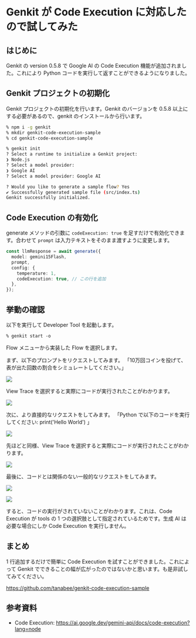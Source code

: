 # Genkit が Code Execution に対応したので試してみた

## はじめに

Genkit の version 0.5.8 で Google AI の Code Execution 機能が追加されました。これにより Python コードを実行して返すことができるようになりました。

## Genkit プロジェクトの初期化

Genkit プロジェクトの初期化を行います。Genkit のバージョンを 0.5.8 以上にする必要があるので、genkit のインストールから行います。

```sh
% npm i -g genkit
% mkdir genkit-code-execution-sample
% cd genkit-code-execution-sample

% genkit init
? Select a runtime to initialize a Genkit project:
❯ Node.js
? Select a model provider:
❯ Google AI
? Select a model provider: Google AI

? Would you like to generate a sample flow? Yes
✔ Successfully generated sample file (src/index.ts)
Genkit successfully initialized.
```

## Code Execution の有効化

generate メソッドの引数に `codeExecution: true` を足すだけで有効化できます。合わせて `prompt` は入力テキストをそのまま渡すように変更します。

```typescript
const llmResponse = await generate({
  model: gemini15Flash,
  prompt,
  config: {
    temperature: 1,
    codeExecution: true, // この行を追加
  },
});
```

## 挙動の確認

以下を実行して Developer Tool を起動します。

```
% genkit start -o
```

Flow メニューから実装した Flow を選択します。

まず、以下のプロンプトをリクエストしてみます。
「10万回コインを投げて、表が出た回数の割合をシミュレートしてください。」

![](https://miro.medium.com/v2/resize:fit:1400/format:webp/1*qqyeDF60_GE2Y_ntPRjiXw.png)

View Trace を選択すると実際にコードが実行されたことがわかります。

![](https://miro.medium.com/v2/resize:fit:1400/format:webp/1*NaSGnWP_oqb1BqwcKqT-FQ.png)

次に、より直接的なリクエストをしてみます。
「Python で以下のコードを実行してください: print('Hello World') 」

![](https://miro.medium.com/v2/resize:fit:1400/format:webp/1*pA1v6q9eZsjaR81tunACEQ.png)

先ほどと同様、View Trace を選択すると実際にコードが実行されたことがわかります。

![](https://miro.medium.com/v2/resize:fit:1400/format:webp/1*aqJn741yiEKkgvxNGmccfw.png)

最後に、コードとは関係のない一般的なリクエストをしてみます。

![](https://miro.medium.com/v2/resize:fit:1400/format:webp/1*vysgv83KHrKqMcJDRnqzmQ.png)

![](https://miro.medium.com/v2/resize:fit:1400/format:webp/1*v5rRRb8XVE3W5iTyqn9C_w.png)

すると、コードの実行がされていないことがわかります。これは、Code Execution が tools の 1 つの選択肢として指定されているためです。生成 AI は必要な場合にしか Code Execution を実行しません。

## まとめ

1 行追加するだけで簡単に Code Execution を試すことができました。これによって Genkit でできることの幅が広がったのではないかと思います。も是非試してみてください。

https://github.com/tanabee/genkit-code-execution-sample

## 参考資料

- Code Execution: https://ai.google.dev/gemini-api/docs/code-execution?lang=node